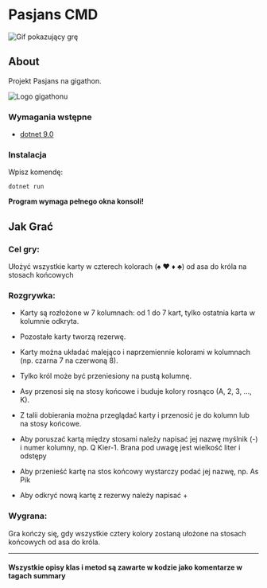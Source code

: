 # Pasjans CMD

![Gif pokazujący grę](https://i.imgur.com/s0Tw15X.gif)

## About <a name = "about"></a>

Projekt Pasjans na gigathon.

![Logo gigathonu](https://encrypted-tbn0.gstatic.com/images?q=tbn:ANd9GcRbH1OgE0YL9WkzSdeRhjC3raBsJka_z5MGrg&s)



### Wymagania wstępne


- [dotnet 9.0](https://dotnet.microsoft.com/en-us/download/dotnet/9.0)


### Instalacja

Wpisz komendę:

```
dotnet run
```

__Program wymaga pełnego okna konsoli!__



## Jak Grać <a name = "usage"></a>

### Cel gry: 

Ułożyć wszystkie karty w czterech kolorach (♠ ♥ ♦ ♣) od asa do króla na stosach końcowych

### Rozgrywka:

- Karty są rozłożone w 7 kolumnach: od 1 do 7 kart, tylko ostatnia karta w kolumnie odkryta.

- Pozostałe karty tworzą rezerwę.

- Karty można układać malejąco i naprzemiennie kolorami w kolumnach (np. czarna 7 na czerwoną 8).

- Tylko król może być przeniesiony na pustą kolumnę.

- Asy przenosi się na stosy końcowe i buduje kolory rosnąco (A, 2, 3, ..., K).

- Z talii dobierania można przeglądać karty i przenosić je do kolumn lub na stosy końcowe.

- Aby poruszać kartą między stosami należy napisać jej nazwę myślnik (-) i numer kolumny, np. Q Kier-1. Brana pod uwagę jest wielkość liter i odstępy

- Aby przenieść kartę na stos końcowy wystarczy podać jej nazwę, np. As Pik

- Aby odkryć nową kartę z rezerwy należy napisać +

### Wygrana:
Gra kończy się, gdy wszystkie cztery kolory zostaną ułożone na stosach końcowych od asa do króla.


---
#### Wszystkie opisy klas i metod są zawarte w kodzie jako komentarze w tagach summary
